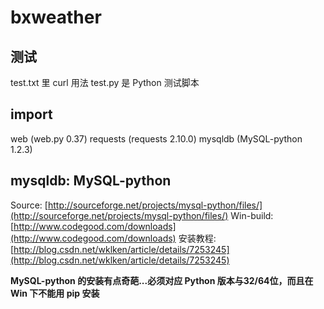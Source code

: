 # bxweather

## 测试
test.txt 里 curl 用法
test.py 是 Python 测试脚本

## import
web (web.py 0.37)
requests (requests 2.10.0)
mysqldb (MySQL-python 1.2.3)

## mysqldb: MySQL-python
Source: [http://sourceforge.net/projects/mysql-python/files/](http://sourceforge.net/projects/mysql-python/files/)
Win-build: [http://www.codegood.com/downloads](http://www.codegood.com/downloads)
安装教程: [http://blog.csdn.net/wklken/article/details/7253245](http://blog.csdn.net/wklken/article/details/7253245)

**MySQL-python 的安装有点奇葩...必须对应 Python 版本与32/64位，而且在 Win 下不能用 pip 安装**
